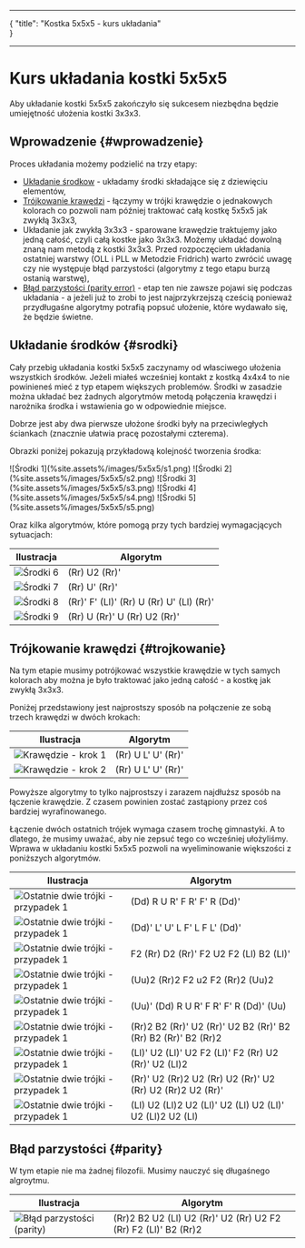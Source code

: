 ***
{
    "title": "Kostka 5x5x5 - kurs układania"    
}
***
# Kurs układania kostki 5x5x5

Aby układanie kostki 5x5x5 zakończyło się sukcesem niezbędna będzie umiejętność ułożenia kostki 3x3x3.

## Wprowadzenie {#wprowadzenie}

Proces układania możemy podzielić na trzy etapy:

 - [Układanie środkow](#srodki) - układamy środki składające się z dziewięciu elementów,
 - [Trójkowanie krawędzi](#trojkowanie) - łączymy w trójki krawędzie o jednakowych kolorach co pozwoli nam później traktować całą kostkę 5x5x5 jak zwykłą 3x3x3,
 - Układanie jak zwykłą 3x3x3 - sparowane krawędzie traktujemy jako jedną całość, czyli całą kostke jako 3x3x3. Możemy układać dowolną znaną nam metodą z kostki 3x3x3. Przed rozpoczęciem układania ostatniej warstwy (OLL i PLL w Metodzie Fridrich) warto zwrócić uwagę czy nie występuje błąd parzystości (algorytmy z tego etapu burzą ostanią warstwę),
 - [Błąd parzystości (parity error)](#parity) - etap ten nie zawsze pojawi się podczas układania - a jeżeli już to zrobi to jest najprzykrzejszą cześcią ponieważ przydługaśne algorytmy potrafią popsuć ułożenie, które wydawało się, że będzie świetne.

## Układanie środków {#srodki}

Cały przebig układania kostki 5x5x5 zaczynamy od własciwego ułożenia wszystkich środków. Jeżeli miałeś wcześniej kontakt z kostką 4x4x4 to nie powinieneś mieć z typ etapem większych problemów. Środki w zasadzie można układać bez żadnych algorytmów metodą połączenia krawędzi i narożnika środka i wstawienia go w odpowiednie miejsce. 

Dobrze jest aby dwa pierwsze ułożone środki były na przeciwległych ściankach (znacznie ułatwia pracę pozostałymi czterema).

Obrazki poniżej pokazują przykładową kolejność tworzenia środka:

<p markdown=1 class="centered">
![Środki 1](%site.assets%/images/5x5x5/s1.png)
![Środki 2](%site.assets%/images/5x5x5/s2.png)
![Środki 3](%site.assets%/images/5x5x5/s3.png)
![Środki 4](%site.assets%/images/5x5x5/s4.png)
![Środki 5](%site.assets%/images/5x5x5/s5.png)
</p>

Oraz kilka algorytmów, które pomogą przy tych bardziej wymagacjących sytuacjach:

| Ilustracja                                     | Algorytm                                 |
|------------------------------------------------|------------------------------------------|
| ![Środki 6](%site.assets%/images/5x5x5/s6.png) | (Rr) U2 (Rr)'                            |
| ![Środki 7](%site.assets%/images/5x5x5/s7.png) | (Rr) U' (Rr)'                            |
| ![Środki 8](%site.assets%/images/5x5x5/s8.png) | (Rr)' F' (Ll)' (Rr) U (Rr) U' (Ll) (Rr)' |
| ![Środki 9](%site.assets%/images/5x5x5/s9.png) | (Rr) U (Rr)' U (Rr) U2 (Rr)'             |

## Trójkowanie krawędzi {#trojkowanie}

Na tym etapie musimy potrójkować wszystkie krawędzie w tych samych kolorach aby można je było traktować jako jedną całość - a kostkę jak zwykłą 3x3x3.

Poniżej przedstawiony jest najprostszy sposób na połączenie ze sobą trzech krawędzi w dwóch krokach:

| Ilustracja                                               | Algorytm           |
|----------------------------------------------------------|--------------------|
| ![Krawędzie - krok 1](%site.assets%/images/5x5x5/k1.png) | (Rr) U L' U' (Rr)' |
| ![Krawędzie - krok 2](%site.assets%/images/5x5x5/k2.png) | (Rr) U L' U' (Rr)' |

Powyższe algorytmy to tylko najprostszy i zarazem najdłuższ sposób na łączenie krawędzie. Z czasem powinien zostać zastąpiony przez coś bardziej wyrafinowanego.

Łączenie dwóch ostatnich trójek wymaga czasem trochę gimnastyki. A to dlatego, że musimy uważać, aby nie zepsuć tego co wcześniej ułożyliśmy. Wprawa w układaniu kostki 5x5x5 pozwoli na wyeliminowanie większości z poniższych algorytmów.

| Ilustracja                                                                | Algorytm                                                      |
|---------------------------------------------------------------------------|---------------------------------------------------------------|
| ![Ostatnie dwie trójki - przypadek 1](%site.assets%/images/5x5x5/k3.png)  | (Dd) R U R' F R' F' R (Dd)'                                   |
| ![Ostatnie dwie trójki - przypadek 1](%site.assets%/images/5x5x5/k4.png)  | (Dd)' L' U' L F' L F L' (Dd)'                                 |
| ![Ostatnie dwie trójki - przypadek 1](%site.assets%/images/5x5x5/k5.png)  | F2 (Rr) D2 (Rr)' F2 U2 F2 (Ll) B2 (Ll)'                       |
| ![Ostatnie dwie trójki - przypadek 1](%site.assets%/images/5x5x5/k6.png)  | (Uu)2 (Rr)2 F2 u2 F2 (Rr)2 (Uu)2                              |
| ![Ostatnie dwie trójki - przypadek 1](%site.assets%/images/5x5x5/k7.png)  | (Uu)' (Dd) R U R' F R' F' R (Dd)' (Uu)                        |
| ![Ostatnie dwie trójki - przypadek 1](%site.assets%/images/5x5x5/k8.png)  | (Rr)2 B2 (Rr)' U2 (Rr)' U2 B2 (Rr)' B2 (Rr) B2 (Rr)' B2 (Rr)2 |
| ![Ostatnie dwie trójki - przypadek 1](%site.assets%/images/5x5x5/k9.png)  | (Ll)' U2 (Ll)' U2 F2 (Ll)' F2 (Rr) U2 (Rr)' U2 (Ll)2          |
| ![Ostatnie dwie trójki - przypadek 1](%site.assets%/images/5x5x5/k10.png) | (Rr)' U2 (Rr)2 U2 (Rr) U2 (Rr)' U2 (Rr) U2 (Rr)2 U2 (Rr)'     |
| ![Ostatnie dwie trójki - przypadek 1](%site.assets%/images/5x5x5/k11.png) | (Ll) U2 (Ll)2 U2 (Ll)' U2 (Ll) U2 (Ll)' U2 (Ll)2 U2 (Ll)      |

## Błąd parzystości {#parity}

W tym etapie nie ma żadnej filozofii. Musimy nauczyć się długaśnego algroytmu.

| Ilustracja                                                          | Algorytm                                                       |
|---------------------------------------------------------------------|----------------------------------------------------------------|
| ![Błąd parzystości (parity)](%site.assets%/images/5x5x5/parity.png) | (Rr)2 B2 U2 (Ll) U2 (Rr)' U2 (Rr) U2 F2 (Rr) F2 (Ll)' B2 (Rr)2 |